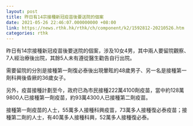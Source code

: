 ```yaml
---
layout: post
title: 昨日有14宗接種新冠疫苗後要送院的個案
date: 2021-05-26 22:46:07.000000000 +08:00
link: https://news.rthk.hk/rthk/ch/component/k2/1592812-20210526.htm
categories: rthk
---
```


昨日有14宗接種新冠疫苗後要送院的個案，涉及10女4男，其中兩人要留院觀察、7人經治療後出院，其餘5人未有遵從醫生勸告自行出院。

需要留院的分別是接種第一劑復必泰後出現暈眩的48歲男子、另一名是接種第一劑科興後昏厥的36歲女子。

另外，疫苗接種計劃至今，政府已為市民接種222萬4100劑疫苗，當中約128萬9800人已接種第一劑疫苗，約93萬4300人已接種第二劑疫苗。

接種第一劑疫苗的人士，55萬多人接種科興疫苗，73萬多人接種復必泰疫苗；接種第二劑的人士，有40萬多人接種科興，52萬多人接種復必泰。
